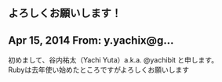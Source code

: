 ## よろしくお願いします！

## Apr 15, 2014 From: y.yachix@g...

初めまして、谷内祐太（Yachi Yuta）a.k.a. @yachibit と申します。  
Rubyは去年使い始めたところですがよろしくお願いします

